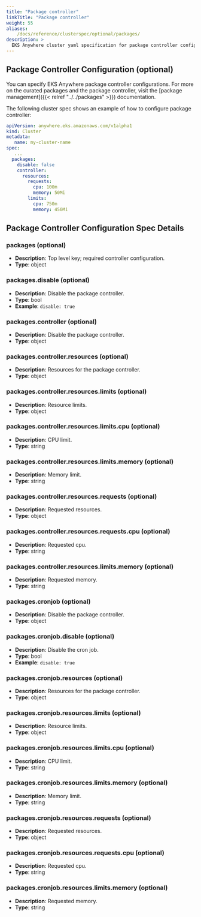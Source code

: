 ```yaml
---
title: "Package controller"
linkTitle: "Package controller"
weight: 55
aliases:
    /docs/reference/clusterspec/optional/packages/
description: >
  EKS Anywhere cluster yaml specification for package controller configuration
---
```


## Package Controller Configuration (optional)
You can specify EKS Anywhere package controller configurations. For more on the curated packages and the package controller, visit the [package management]({{< relref "../../packages" >}}) documentation.

The following cluster spec shows an example of how to configure package controller:
```yaml
apiVersion: anywhere.eks.amazonaws.com/v1alpha1
kind: Cluster
metadata:
   name: my-cluster-name
spec:
   ...
  packages:
    disable: false
    controller:
      resources:
        requests:
          cpu: 100m
          memory: 50Mi
        limits:
          cpu: 750m
          memory: 450Mi


```
## Package Controller Configuration Spec Details
### __packages__ (optional)
* __Description__: Top level key; required controller configuration.
* __Type__: object

### __packages.disable__ (optional)
* __Description__: Disable the package controller.
* __Type__: bool
* __Example__: ```disable: true```

### __packages.controller__ (optional)
* __Description__: Disable the package controller.
* __Type__: object

### __packages.controller.resources__ (optional)
* __Description__: Resources for the package controller.
* __Type__: object

### __packages.controller.resources.limits__ (optional)
* __Description__: Resource limits.
* __Type__: object

### __packages.controller.resources.limits.cpu__ (optional)
* __Description__: CPU limit.
* __Type__: string

### __packages.controller.resources.limits.memory__ (optional)
* __Description__: Memory limit.
* __Type__: string

### __packages.controller.resources.requests__ (optional)
* __Description__: Requested resources.
* __Type__: object

### __packages.controller.resources.requests.cpu__ (optional)
* __Description__: Requested cpu.
* __Type__: string

### __packages.controller.resources.limits.memory__ (optional)
* __Description__: Requested memory.
* __Type__: string

### __packages.cronjob__ (optional)
* __Description__: Disable the package controller.
* __Type__: object

### __packages.cronjob.disable__ (optional)
* __Description__: Disable the cron job.
* __Type__: bool
* __Example__: ```disable: true```

### __packages.cronjob.resources__ (optional)
* __Description__: Resources for the package controller.
* __Type__: object

### __packages.cronjob.resources.limits__ (optional)
* __Description__: Resource limits.
* __Type__: object

### __packages.cronjob.resources.limits.cpu__ (optional)
* __Description__: CPU limit.
* __Type__: string

### __packages.cronjob.resources.limits.memory__ (optional)
* __Description__: Memory limit.
* __Type__: string

### __packages.cronjob.resources.requests__ (optional)
* __Description__: Requested resources.
* __Type__: object

### __packages.cronjob.resources.requests.cpu__ (optional)
* __Description__: Requested cpu.
* __Type__: string

### __packages.cronjob.resources.limits.memory__ (optional)
* __Description__: Requested memory.
* __Type__: string
